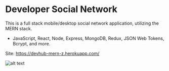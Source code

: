 # Developer Social Network

This is a full stack mobile/desktop social network application, utilizing the MERN stack.

- JavaScript, React, Node, Express, MongoDB, Redux, JSON Web Tokens, Bcrypt, and more.

Site: https://devhub-mern-z.herokuapp.com/

![alt text](https://github.com/bretbaker808/devhub-mern-z/blob/master/readme-img/project-1-mobile.gif)
